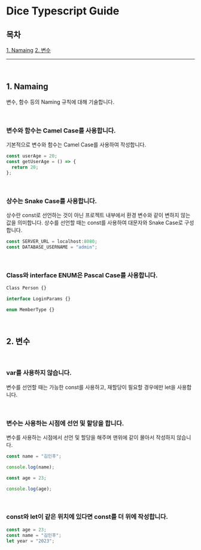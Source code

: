 # Dice Typescript Guide

## 목차

[1. Namaing](#1-namaing)
[2. 변수](#2-변수)

<hr />

<br />

## 1. Namaing

변수, 함수 등의 Naming 규칙에 대해 기술합니다.

<br />

### 변수와 함수는 Camel Case를 사용합니다.

기본적으로 변수와 함수는 Camel Case를 사용하여 작성합니다.

```typescript
const userAge = 20;
const getUserAge = () => {
  return 20;
};
```

<br />

### 상수는 Snake Case를 사용합니다.

상수란 const로 선언하는 것이 아닌 프로젝트 내부에서 환경 변수와 같이 변하지 않는 값을 의미합니다. 상수를 선언할 때는 const를 사용하여 대문자와 Snake Case로 구성합니다.

```typescript
const SERVER_URL = localhost:8080;
const DATABASE_USERNAME = "admin";
```

<br />

### Class와 interface ENUM은 Pascal Case를 사용합니다.

```typescript
Class Person {}

interface LoginParams {}

enum MemberType {}
```

<br />

## 2. 변수

<br />

### var를 사용하지 않습니다.

변수를 선언할 때는 가능한 const를 사용하고, 재할당이 필요할 경우에만 let을 사용합니다.

<br />

### 변수는 사용하는 시점에 선언 및 할당을 합니다.

변수를 사용하는 시점에서 선언 및 할당을 해주며 맨위에 같이 몰아서 작성하지 않습니다.

```typescript
const name = "김인후";

console.log(name);

const age = 23;

console.log(age);
```

<br />

### const와 let이 같은 위치에 있다면 const를 더 위에 작성합니다.

```typescript
const age = 23;
const name = "김인후";
let year = "2023";
```
